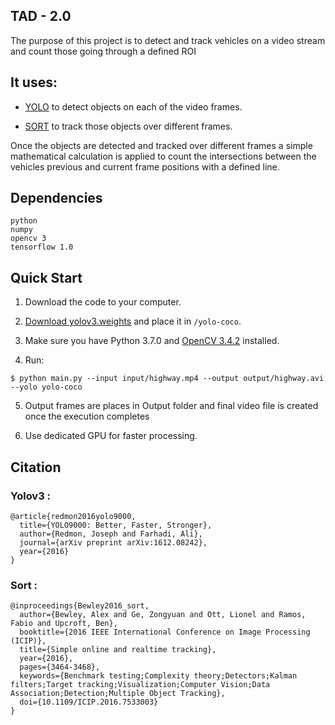 ## TAD - 2.0

The purpose of this project is to detect and track vehicles on a video stream and count those going through a defined ROI

## It uses:

- [YOLO](https://www.pyimagesearch.com/2018/11/12/yolo-object-detection-with-opencv) to detect objects on each of the video frames.

- [SORT](https://github.com/abewley/sort) to track those objects over different frames.

Once the objects are detected and tracked over different frames a simple mathematical calculation is applied to count the intersections between the vehicles previous and current frame positions with a defined line.

## Dependencies

    python
    numpy
    opencv 3
    tensorflow 1.0

## Quick Start

1. Download the code to your computer.

2. [Download yolov3.weights](https://www.dropbox.com/s/99mm7olr1ohtjbq/yolov3.weights?dl=0) and place it in `/yolo-coco`.

3. Make sure you have Python 3.7.0 and [OpenCV 3.4.2](https://www.pyimagesearch.com/opencv-tutorials-resources-guides/) installed.

4. Run:

```
$ python main.py --input input/highway.mp4 --output output/highway.avi --yolo yolo-coco
```

5. Output frames are places in Output folder and final video file is created once the execution completes

6. Use dedicated GPU for faster processing.

## Citation

### Yolov3 :

    @article{redmon2016yolo9000,
      title={YOLO9000: Better, Faster, Stronger},
      author={Redmon, Joseph and Farhadi, Ali},
      journal={arXiv preprint arXiv:1612.08242},
      year={2016}
    }

### Sort :

    @inproceedings{Bewley2016_sort,
      author={Bewley, Alex and Ge, Zongyuan and Ott, Lionel and Ramos, Fabio and Upcroft, Ben},
      booktitle={2016 IEEE International Conference on Image Processing (ICIP)},
      title={Simple online and realtime tracking},
      year={2016},
      pages={3464-3468},
      keywords={Benchmark testing;Complexity theory;Detectors;Kalman filters;Target tracking;Visualization;Computer Vision;Data Association;Detection;Multiple Object Tracking},
      doi={10.1109/ICIP.2016.7533003}
    }
